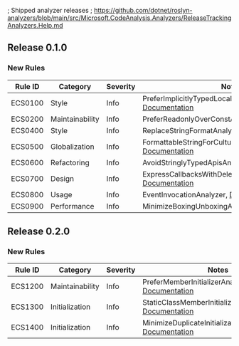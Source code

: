 ﻿; Shipped analyzer releases
; https://github.com/dotnet/roslyn-analyzers/blob/main/src/Microsoft.CodeAnalysis.Analyzers/ReleaseTrackingAnalyzers.Help.md
## Release 0.1.0

### New Rules

Rule ID | Category | Severity | Notes
--------|----------|----------|-------
ECS0100 | Style | Info | PreferImplicitlyTypedLocalVariablesAnalyzer, [Documentation](https://github.com/rjmurillo/EffectiveCSharp.Analyzers/blob/c0c5d965e88f59c3acbd867a74b55eed052df5b1/docs/rules/ECS0001.md)
ECS0200 | Maintainability | Info | PreferReadonlyOverConstAnalyzer, [Documentation](https://github.com/rjmurillo/EffectiveCSharp.Analyzers/blob/c0c5d965/docs/rules/ECS0002.md)
ECS0400 | Style | Info | ReplaceStringFormatAnalyzer, [Documentation](https://github.com/rjmurillo/EffectiveCSharp.Analyzers/blob/c0c5d965e88f59c3acbd867a74b55eed052df5b1/docs/rules/ECS0004.md)
ECS0500 | Globalization | Info | FormattableStringForCultureSpecificStringsAnalyzer, [Documentation](https://github.com/rjmurillo/EffectiveCSharp.Analyzers/blob/c0c5d965e88f59c3acbd867a74b55eed052df5b1/docs/rules/ECS0005.md)
ECS0600 | Refactoring | Info | AvoidStringlyTypedApisAnalyzer, [Documentation](https://github.com/rjmurillo/EffectiveCSharp.Analyzers/blob/c0c5d965e88f59c3acbd867a74b55eed052df5b1/docs/rules/ECS0006.md)
ECS0700 | Design | Info | ExpressCallbacksWithDelegatesAnalyzer, [Documentation](https://github.com/rjmurillo/EffectiveCSharp.Analyzers/blob/c0c5d965e88f59c3acbd867a74b55eed052df5b1/docs/rules/ECS0007.md)
ECS0800 | Usage | Info | EventInvocationAnalyzer, [Documentation](https://github.com/rjmurillo/EffectiveCSharp.Analyzers/blob/c0c5d965e88f59c3acbd867a74b55eed052df5b1/docs/rules/ECS0008.md)
ECS0900 | Performance | Info | MinimizeBoxingUnboxingAnalyzer, [Documentation](https://github.com/rjmurillo/EffectiveCSharp.Analyzers/blob/c0c5d965e88f59c3acbd867a74b55eed052df5b1/docs/rules/ECS0009.md)

## Release 0.2.0

### New Rules

Rule ID | Category | Severity | Notes
--------|----------|----------|-------
ECS1200 | Maintainability | Info | PreferMemberInitializerAnalyzer, [Documentation](https://github.com/rjmurillo/EffectiveCSharp.Analyzers/blob/75e6c1b724be72db803fef4ebc99f07bdee4bf61/docs/rules/ECS1200.md)
ECS1300 | Initialization | Info | StaticClassMemberInitializationAnalyzer, [Documentation](https://github.com/rjmurillo/EffectiveCSharp.Analyzers/blob/9144e7c2240d02021734e67795adc2f4096d15ce/docs/rules/ECS1300.md)
ECS1400 | Initialization | Info | MinimizeDuplicateInitializationLogicAnalyzer, [Documentation](https://github.com/rjmurillo/EffectiveCSharp.Analyzers/blob/de327e45776ce4195db07e6624a7d493c9400fb9/docs/rules/ECS1400.md)
